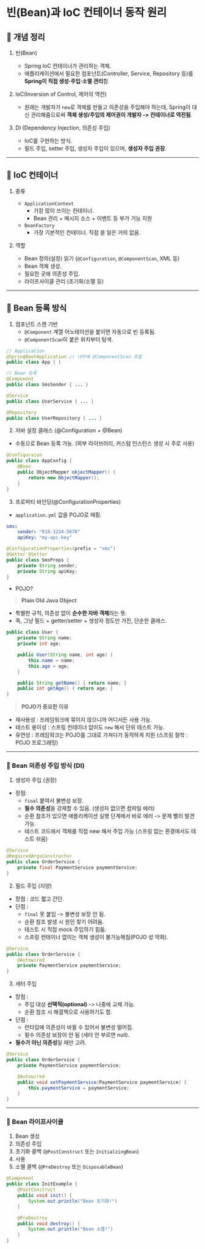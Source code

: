 # 빈(Bean)과 IoC 컨테이너 동작 원리

## 📌 개념 정리
1. 빈(Bean)
    - Spring IoC 컨테이너가 관리하는 객체.
    - 애플리케이션에서 필요한 컴포넌트(Controller, Service, Repository 등)를 **Spring이 직접 생성·주입·소멸 관리**함.

2. IoC(Inversion of Control, 제어의 역전)
    - 원래는 개발자가 `new`로 객체를 만들고 의존성을 주입해야 하는데, Spring이 대신 관리해줌으로써 **객체 생성/주입의 제어권이 개발자 -> 컨테이너로 역전됨**.

3. DI (Dependency Injection, 의존성 주입)
    - IoC를 구현하는 방식.
    - 필드 주입, setter 주입, 생성자 주입이 있으며, **생성자 주입 권장**.

---

## 📌 IoC 컨테이너
1. 종류
    - `ApplicationContext` 
        - 가장 많이 쓰이는 컨테이너.
        - Bean 관리 + 메시지 소스 + 이벤트 등 부가 기능 지원
    - `BeanFactory`
        - 가장 기본적인 컨테이너. 직접 쓸 일은 거의 없음.

2. 역할
    - Bean 정의(설정) 읽기 (`@Configuration`, `@ComponentScan`, XML 등)
    - Bean 객체 생성.
    - 필요한 곳에 의존성 주입.
    - 라이프사이클 관리 (초기화/소멸 등)

---

## 📌 Bean 등록 방식
1. 컴포넌트 스캔 기반
    - `@Component` 계열 어노테이션을 붙이면 자동으로 빈 등록됨.
    - `@ComponentScan`이 붙은 위치부터 탐색.
```java
// Application
@SpringBootApplication // 내부에 @ComponentScan 포함
public class App { }

// Bean 등록
@Component
public class SmsSender { ... }

@Service
public class UserService { ... }

@Repository
public class UserRepository { ... }
```

2. 자바 설정 클래스 (@Configuration + @Bean)
- 수동으로 Bean 등록 가능. (외부 라이브러리, 커스텀 인스턴스 생성 시 주로 사용)
```java
@Configuraion
public class AppConfig {
    @Bean
    public ObjectMapper objectMapper() {
        return new ObjectMapper();
    }
}
```

3. 프로퍼티 바인딩(@ConfigurationProperties)
- `application.yml` 값을 POJO로 매핑.
```yaml
sms:
    sender: "010-1234-5678"
    apiKey: "my-api-key"
```
```java
@ConfigurationProperties(prefix = "sms")
@Getter @Setter
public class SmsProps {
    private String sender;
    private String apiKey;
}
```

* POJO?
> **Plain Old Java Object**
- 특별한 규칙, 의존성 없이 **순수한 자바 객체**라는 뜻.
- 즉, 그냥 필드 + getter/setter + 생성자 정도만 가진, 단순한 클래스.
```java
public class User {
    private String name;
    private int age;

    public User(String name, int age) {
        this.name = name;
        this.age = age;
    }

    public String getName() { return name; }
    public int getAge() { return age; }
}
```

> **POJO가 중요한 이유**
- 재사용성 : 프레임워크에 묶이지 않으니까 어디서든 사용 가능.
- 테스트 용이성 : 스프링 컨테이너 없이도 `new` 해서 단위 테스트 가능.
- 유연성 : 프레임워크는 POJO를 그대로 가져다가 동작하게 지원 (스프링 철학 : POJO 프로그래밍)

---

### 📌 Bean 의존성 주입 방식 (DI)
1. 생성자 주입 (권장)
- 장점:
    - `final` 붙여서 불변성 보장.
    - **필수 의존성**을 강제할 수 있음. (생성자 없으면 컴파일 에러)
    - 순환 참조가 있으면 애플리케이션 실행 단계에서 바로 에러 -> 문제 빨리 발견 가능.
    - 테스트 코드에서 객체를 직접 new 해서 주입 가능 (스프링 없는 환경에서도 테스트 쉬움)
```java
@Service
@RequiredArgsConstructor
public class OrderService {
    private final PaymentService paymentService;
}
```

2. 필드 주입 (지양)
- 장점 : 코드 짧고 간단.
- 단점 :
    - `final` 못 붙임 -> 불변성 보장 안 됨.
    - 순환 참조 발생 시 원인 찾기 어려움.
    - 테스트 시 직접 mock 주입하기 힘듦.
    - 스프링 컨테이너 없이는 객체 생성이 불가능해짐(POJO 성 약화).
```java
@Service
public class OrderService {
    @Autowired
    private PaymentService paymentService;
}
```

3. 세터 주입
- 장점 :
    - 주입 대상 **선택적(optional)** -> 나중에 교체 가능.
    - 순환 참조 시 해결책으로 사용하기도 함.
- 단점 :
    - 런타임에 의존성이 바뀔 수 있어서 불변성 떨어짐.
    - 필수 의존성 보장이 안 됨 (세터 안 부르면 null).
- **필수가 아닌 의존성**일 때만 고려.
```java
@Service
public class OrderService {
    private PaymentService paymentService;

    @Autowired
    public void setPaymentService(PaymentService paymentService) {
        this.paymentService = paymentService;
    }
}
```

---

### 📌 Bean 라이프사이클
1. Bean 생성
2. 의존성 주입
3. 초기화 콜백 (`@PostConstruct` 또는 `InitialzingBean`)
4. 사용
5. 소멸 콜백 (`@PreDestroy` 또는 `DisposableBean`)
```java
@Component
public class InitExample {
    @PostConstruct
    public void init() {
        System.out.println("Bean 초기화!")
    }

    @PreDestroy
    public void destroy() {
        System.out.println("Bean 소멸!")
    }
}
```